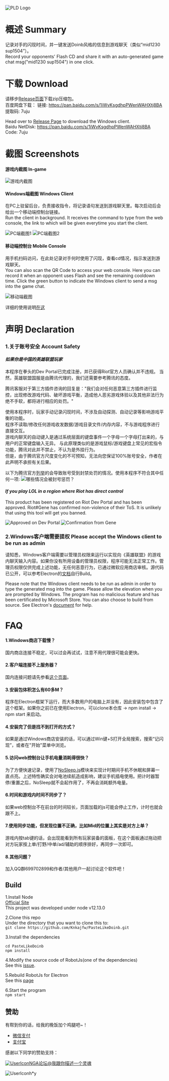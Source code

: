 ![PLD Logo](https://i.loli.net/2020/03/20/EFXrBngtQH41zuq.png)

# 概述 Summary
记录对手的闪现时间，并一键发送Doinb风格的信息到游戏聊天（类似“mid1230 sup1504”）。  
Record your opponents' Flash CD and share it with an auto-generated game chat msg("mid1230 sup1504") in one click.

# 下载 Download
请移步[Release页面](https://github.com/Knkajfw/PasteLikeDoinb/releases)下载zip压缩包。  
百度网盘下载：
链接: https://pan.baidu.com/s/1iWvKsgdhpPWenWAHXtj8BA 提取码: 7uju

Head over to [Release Page](https://github.com/Knkajfw/PasteLikeDoinb/releases) to download the Windows client.  
Baidu NetDisk: https://pan.baidu.com/s/1iWvKsgdhpPWenWAHXtj8BA Code: 7uju

# 截图 Screenshots
#### 游戏内截图 In-game

![游戏内截图](https://i.loli.net/2020/03/10/MOwG4At2k5PFTDH.png)

#### Windows端截图 Windows Client
在PC上驻留后台，负责接收指令，将记录语句发送到游戏聊天里。每次启动后会给出一个移动端控制台链接。  
Run the client in background. It receives the command to type from the web console, the link to which will be given everytime you start the client.

![PC端截图1](https://i.loli.net/2020/02/29/xVmj4k3LuD1bcJy.png) 
![PC端截图2](https://i.loli.net/2020/02/29/hiHfx1w47eNLP3j.png)

#### 移动端控制台 Mobile Console
用手机扫码访问，在此处记录对手何时使用了闪现，查看cd情况，指示发送到游戏聊天。  
You can also scan the QR Code to access your web console. Here you can record it when an opponent uses Flash and see the remaining cooldown time. Click the green button to indicate the Windows client to send a msg into the game chat.

![移动端截图](https://i.loli.net/2020/04/21/CyuBHoat4AE3qNs.jpg)

详细的使用说明[在这](https://jingyan.baidu.com/article/f79b7cb3b90f6cd044023ef9.html)

# 声明 Declaration
### 1.关于账号安全 Account Safety
#### *如果你是中国的英雄联盟玩家*
本程序在拳头的Dev Portal已完成注册，并已获得Riot官方人员确认并不违规。
当然，英雄联盟国服是由腾讯代理的，我们还需要参考腾讯的态度。

腾讯客服对于第三方插件咨询的回复是："我们会对任何恶意第三方插件进行监控，出现修改游戏代码、破坏游戏平衡，造成他人恶劣游戏体验以及其他非法行为绝不手软，都将进行相应的处罚。"  

使用本程序时，玩家手动记录闪现时间，不涉及自动探测、自动记录等影响游戏平衡的功能。  
程序不读取/修改任何游戏收发数据/游戏目录文件/内存内容，不与游戏程序进行直接交互。  
游戏内聊天的自动键入是通过系统层面的键盘事件一个字母一个字母打出来的，与用户的正常键盘输入无异。
与此原理类似的是游戏鼠标/游戏键盘上常见的宏指令功能，腾讯对此并不禁止，不认为是外挂行为。  
但是，由于腾讯官方尺度变化的不可预知，无法向您保证100%账号安全，作者在此声明不承担有关后果。

以下为腾讯官方[列举](https://kf.qq.com/faq/161223EN7j2i161223neURbE.html)的会导致账号受到封禁处罚的情况。使用本程序不符合其中任何一项:
![哪些情况会被封号惩罚？](https://i.loli.net/2020/03/11/C3uphM69K8LqWNr.png)

#### *If you play LOL in a region where Riot has direct control*

This product has been registered on Riot Dev Portal and has been approved. Riot#Gene has confirmed non-violence of their ToS. It is unlikely that using this tool will get you banned.  

![Approved on Dev Portal](https://i.loli.net/2020/03/20/eLIJXuT3sBoPhwV.png)
![Confirmation from Gene](https://i.loli.net/2020/03/20/Jlf2OQedC8v9TxA.png)

### 2.Windows客户端需要提权 Please accept the Windows client to be run as admin
请知悉，Windows客户端需要以管理员权限来运行以实现向《英雄联盟》的游戏内聊天输入内容。如果你没有所用设备的管理员权限，程序可能无法正常工作。管理员权限仅供完成上述功能，无任何恶意行为，已通过微软应用商店审核。源代码已公开，可以参考Electron的[文档](https://www.electronjs.org/docs/tutorial/application-packaging)自行Build。

Please note that the Windows client needs to be run as admin in order to type the generated msg into the game. Please allow the elevation when you are prompted by Windows. The program has no malicious feature and has been certificated by Microsoft Store. You can also choose to build from source. See Electron's [document](https://www.electronjs.org/docs/tutorial/application-packaging) for help.

# FAQ
#### 1.Windows商店下载慢？
国内商店连接不稳定，可以过会再试试，注意不用代理很可能会更快。

#### 2.客户端连接不上服务器？
国内连接问题请先参看[这个页面](https://knkajfw.github.io/paste-like-doinb/CNConnection.html)。  

#### 3.安装包体积怎么有60多M？
程序在Electron框架下运行，而大多数用户的电脑上并没有，因此安装包中包含了这个框架。如果你之前已在使用Electron，可以clone本仓库 -> npm install -> npm start 来启动。

#### 4.安装完了但是找不到打开的方式？
如果是通过Windows商店安装的话，可以通过Win键+S打开全局搜索，搜索“记闪现”，或者在"开始"菜单中浏览。

#### 5.访问web控制台让手机电量消耗得很快？
为了方便快速记录，使用了[NoSleep.js](https://github.com/richtr/NoSleep.js/)模块来实现计时期间手机不休眠和屏幕一直点亮。上述特性确实会对电池续航造成影响，建议手机插电使用。把计时器暂停/重置之后，NoSleep就不会起作用了，不再会消耗额外电量。

#### 6.时间和游戏内时间不同步了？
如果web控制台不在前台的时间较长，页面加载的js可能会停止工作，计时也就会跟不上。

#### 7.使用同步功能，但发现位置不正确，比如Mid的位置上其实是对方上单？
游戏内按tab键的话，会出现能看到所有玩家装备的面板，在这个面板通过拖动把对方玩家按上单/打野/中单/ad/辅助的顺序排好，再同步一次即可。

#### 8.其他问题？
加入QQ群699702899和作者/其他用户一起讨论这个软件吧！

## Build
1.Install Node  
[Official Site](https://nodejs.org/en/)  
This project was developed under node v12.13.0

2.Clone this repo  
Under the directory that you want to clone this to:  
`git clone https://github.com/Knkajfw/PasteLikeDoinb.git`

3.Install the dependencies  
```
cd PasteLikeDoinb
npm install
```

4.Modify the source code of RobotJs(one of the dependencies)  
See this [issue](https://github.com/octalmage/robotjs/issues/530#issuecomment-570795846).

5.Rebuild RobotJs for Electron  
See this [page](https://github.com/electron/electron-rebuild)

6.Start the program  
`npm start`

## 赞助
有帮到你的话，给我的晚饭加个鸡腿吧~！
- [微信支付](https://i.loli.net/2020/03/23/FrDkPLMWT6GEQcm.png)
- [支付宝](https://i.loli.net/2020/03/21/9vq5wsBTU6lNXZr.jpg)

感谢以下同学的赞助支持：

<a href='https://bbs.nga.cn/nuke.php?func=ucp&uid=38983727'><img src='https://i.loli.net/2020/03/24/f1H78RurPmvS4zT.jpg' alt='UserIcon'>NGA论坛@我跟你描述一个灵魂</a>
<p><img src='https://i.loli.net/2020/03/24/f1H78RurPmvS4zT.jpg' alt='UserIcon'>h*y</p>